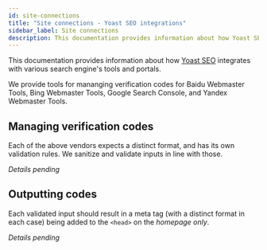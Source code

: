 ```yaml
---
id: site-connections
title: "Site connections - Yoast SEO integrations"
sidebar_label: Site connections
description: This documentation provides information about how Yoast SEO integrates with various search engine's tools and portals.
---
```

This documentation provides information about how [Yoast SEO](https://yoast.com/wordpress/plugins/seo/) integrates with various search engine's tools and portals.

We provide tools for mananging verification codes for Baidu Webmaster Tools, Bing Webmaster Tools, Google Search Console, and Yandex Webmaster Tools.

## Managing verification codes
Each of the above vendors expects a distinct format, and has its own validation rules. We sanitize and validate inputs in line with those.

*Details pending*

## Outputting codes
Each validated input should result in a meta tag (with a distinct format in each case) being added to the `<head>` on the *homepage only*.

*Details pending*
